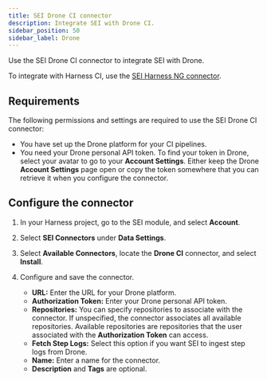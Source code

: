 ```yaml
---
title: SEI Drone CI connector
description: Integrate SEI with Drone CI.
sidebar_position: 50
sidebar_label: Drone
---
```


Use the SEI Drone CI connector to integrate SEI with Drone.

To integrate with Harness CI, use the [SEI Harness NG connector](./sei-connector-harnessng.md).

## Requirements

The following permissions and settings are required to use the SEI Drone CI connector:

* You have set up the Drone platform for your CI pipelines.
* You need your Drone personal API token. To find your token in Drone, select your avatar to go to your **Account Settings**. Either keep the Drone **Account Settings** page open or copy the token somewhere that you can retrieve it when you configure the connector.

## Configure the connector

1. In your Harness project, go to the SEI module, and select **Account**.
2. Select **SEI Connectors** under **Data Settings**.
3. Select **Available Connectors**, locate the **Drone CI** connector, and select **Install**.
4. Configure and save the connector.

   * **URL:** Enter the URL for your Drone platform.
   * **Authorization Token:** Enter your Drone personal API token.
   * **Repositories:** You can specify repositories to associate with the connector. If unspecified, the connector associates all available repositories. Available repositories are repositories that the user associated with the **Authorization Token** can access.
   * **Fetch Step Logs:** Select this option if you want SEI to ingest step logs from Drone.
   * **Name:** Enter a name for the connector.
   * **Description** and **Tags** are optional.
